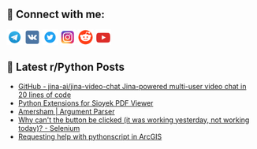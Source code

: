## 🔎 Connect with me:
[<img src="https://github.com/bullbesh/bullbesh/blob/main/images/Telegram.png" width="32" height="32" />](https://t.me/bullbesh)
[<img src="https://github.com/bullbesh/bullbesh/blob/main/images/VK.png" width="32" height="32" />](https://vk.com/bullbesh)
[<img src="https://github.com/bullbesh/bullbesh/blob/main/images/Twitter.png" width="32" height="32" />](https://twitter.com/bullbesh1)
[<img src="https://github.com/bullbesh/bullbesh/blob/main/images/Instagram.png" width="32" height="32" />](https://www.instagram.com/bullbesh)
[<img src="https://github.com/bullbesh/bullbesh/blob/main/images/Reddit.png" width="32" height="32" />](https://www.reddit.com/user/bullbesh)
[<img src="https://github.com/bullbesh/bullbesh/blob/main/images/YouTube.png" width="32" height="32" />](https://www.youtube.com/channel/UCtfjRs6uzgq5mfm8S06WTcg)

## 📕 Latest r/Python Posts
<!-- BLOG-POST-LIST:START -->
- [GitHub - jina-ai/jina-video-chat Jina-powered multi-user video chat in 20 lines of code](https://www.reddit.com/r/Python/comments/wtdu4n/github_jinaaijinavideochat_jinapowered_multiuser/)
- [Python Extensions for Sioyek PDF Viewer](https://www.reddit.com/r/Python/comments/wtby0a/python_extensions_for_sioyek_pdf_viewer/)
- [Amersham | Argument Parser](https://www.reddit.com/r/Python/comments/wtbpan/amersham_argument_parser/)
- [Why can&#39;t the button be clicked &lpar;it was working yesterday, not working today&rpar;? - Selenium](https://www.reddit.com/r/Python/comments/wtbd30/why_cant_the_button_be_clicked_it_was_working/)
- [Requesting help with pythonscript in ArcGIS](https://www.reddit.com/r/Python/comments/wt8u3s/requesting_help_with_pythonscript_in_arcgis/)
<!-- BLOG-POST-LIST:END -->
